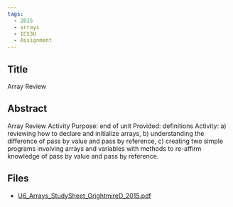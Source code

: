 ```yaml
---
tags:
  - 2015
  - arrays
  - ICS3U
  - Assignment
---
```

    
## Title

 Array Review

## Abstract

Array Review Activity
Purpose: end of unit
Provided: definitions
Activity: 
a) reviewing how to declare and initialize arrays, 
b) understanding the difference of pass by value and pass by reference, 
c) creating two simple programs involving arrays and variables with methods to re-affirm knowledge of pass by value and pass by reference.

## Files

- [U6_Arrays_StudySheet_GrightmireD_2015.pdf](https://www.russellgordon.ca/acse/cemc-cse-resources/resources/2015/Denise_Grightmire/U6_Arrays_StudySheet_GrightmireD_2015.pdf)
